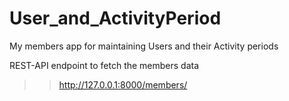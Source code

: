# User_and_ActivityPeriod
My members app for maintaining Users and their Activity periods

REST-API endpoint to fetch the members data
>> http://127.0.0.1:8000/members/
